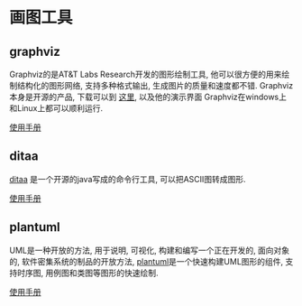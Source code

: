 # 画图工具 #

## graphviz ##

Graphviz的是AT&T Labs Research开发的图形绘制工具, 他可以很方便的用来绘制结构化的图形网络, 支持多种格式输出, 生成图片的质量和速度都不错.
Graphviz本身是开源的产品, 下载可以到 [这里](http://www.graphviz.org/), 以及他的演示界面 Graphviz在windows上和Linux上都可以顺利运行.

[使用手册](https://github.com/lsytj0413/learn-note/blob/master/draw/graphviz.md)

## ditaa ##

[ditaa](http://ditaa.sourceforge.net/) 是一个开源的java写成的命令行工具, 可以把ASCII图转成图形.

[使用手册](https://github.com/lsytj0413/learn-note/blob/master/draw/ditaa.md)

## plantuml ##

UML是一种开放的方法, 用于说明, 可视化, 构建和编写一个正在开发的, 面向对象的, 软件密集系统的制品的开放方法, [plantuml](http://plantuml.com/)是一个快速构建UML图形的组件, 支持时序图, 用例图和类图等图形的快速绘制.

[使用手册](https://github.com/lsytj0413/learn-note/blob/master/draw/plantuml.md)
